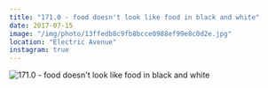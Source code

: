 ```yaml
---
title: "171.0 - food doesn't look like food in black and white"
date: 2017-07-15
image: "/img/photo/13ffedb8c9fb8bcce0988ef99e8c0d2e.jpg"
location: "Electric Avenue"
instagram: true
---
```


![171.0 - food doesn't look like food in black and white](/img/photo/13ffedb8c9fb8bcce0988ef99e8c0d2e.jpg)
